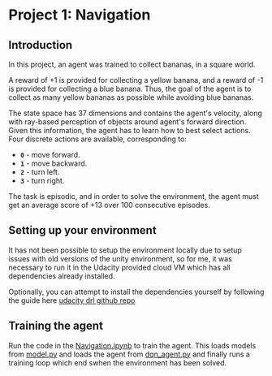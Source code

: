 # Project 1: Navigation

## Introduction

In this project, an agent was trained to collect bananas, in a square world.

A reward of +1 is provided for collecting a yellow banana, and a reward of -1
is provided for collecting a blue banana.  Thus, the goal of the agent is to
collect as many yellow bananas as possible while avoiding blue bananas. 

The state space has 37 dimensions and contains the agent's velocity, along with
ray-based perception of objects around agent's forward direction.  Given this
information, the agent has to learn how to best select actions.  Four discrete
actions are available, corresponding to:

- **`0`** - move forward.
- **`1`** - move backward.
- **`2`** - turn left.
- **`3`** - turn right.

The task is episodic, and in order to solve the environment, the agent must get
an average score of +13 over 100 consecutive episodes.

## Setting up your environment

It has not been possible to setup the environment locally due to setup issues
with old versions of the unity environment, so for me, it was necessary to run it in the
Udacity provided cloud VM which has all dependencies already installed. 

Optionally, you can attempt to install the dependencies yourself by following the guide here
[udacity drl github repo](https://github.com/udacity/deep-reinforcement-learning#dependencies)

## Training the agent

Run the code in the [Navigation.ipynb](Navigation.ipynb) to train the agent.
This loads models from [model.py](model.py) and loads the agent from
[dqn_agent.py](dqn_agent.py) and finally runs a training loop which end swhen
the environment has been solved.
